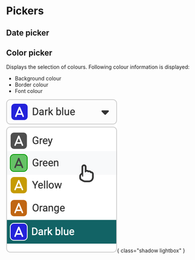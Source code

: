 # Pickers

## Date picker

## Color picker
Displays the selection of colours. Following colour information is displayed:

* Background colour
* Border colour
* Font colour

![ui component color picker](assets/color_picker.png){ class="shadow lightbox" }

